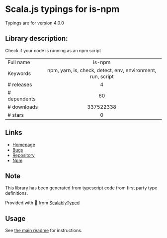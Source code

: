 
# Scala.js typings for is-npm

Typings are for version 4.0.0

## Library description:
Check if your code is running as an npm script

|                    |                 |
| ------------------ | :-------------: |
| Full name          | is-npm |
| Keywords           | npm, yarn, is, check, detect, env, environment, run, script |
| # releases         | 4 |
| # dependents       | 60 |
| # downloads        | 337522338 |
| # stars            | 0 |

## Links
- [Homepage](https://github.com/sindresorhus/is-npm#readme)
- [Bugs](https://github.com/sindresorhus/is-npm/issues)
- [Repository](https://github.com/sindresorhus/is-npm)
- [Npm](https://www.npmjs.com/package/is-npm)
    


## Note
This library has been generated from typescript code from first party type definitions.

Provided with :purple_heart: from [ScalablyTyped](https://github.com/oyvindberg/ScalablyTyped)

## Usage
See [the main readme](../../readme.md) for instructions.


